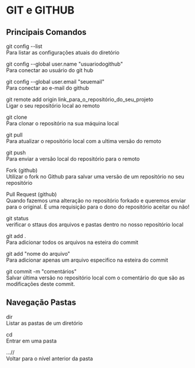 # GIT e GITHUB

## Principais Comandos
git config --list \
Para listar as configurações atuais do diretório

git config --global user.name "usuariodogithub" \
Para conectar ao usuário do git hub

git config --global user.email "seuemail" \
Para conectar ao e-mail do github

git remote add origin link_para_o_repositório_do_seu_projeto \
Ligar o seu repositório local ao remoto

git clone \
Para clonar o repositório na sua máquina local

git pull \
Para atualizar o repositório local com a ultima versão do remoto

git push \
Para enviar a versão local do repositório para o remoto

Fork (github) \
Utilizar o fork no Github para salvar uma versão de um repositório no seu repositório

Pull Request (github) \
Quando fazemos uma alteração no repositório forkado e queremos enviar para o original. É uma requisição para o dono do repositório aceitar ou não!

git status \
verificar o sttaus dos arquivos e pastas dentro no nosso repositório local

git add . \
Para adicionar todos os arquivos na esteira do commit

git add "nome do arquivo" \
Para adicionar apenas um arquivo especifico na esteira do commit

git commit -m "comentários" \
Salvar última versão no repositório local com o comentário do que são as modificações deste commit.

## Navegação Pastas
dir \
Listar as pastas de um diretório

cd \
Entrar em uma pasta

...// \
Voltar para o nível anterior da pasta
